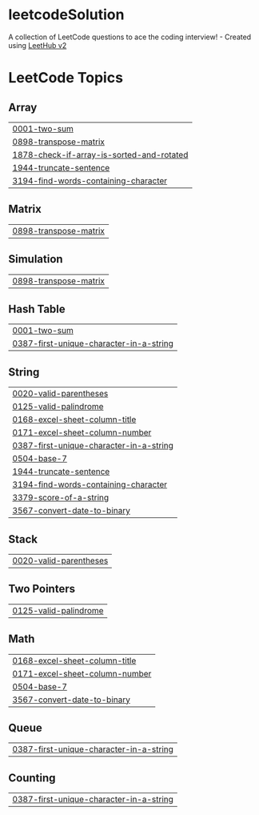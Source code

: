 # leetcodeSolution
A collection of LeetCode questions to ace the coding interview! - Created using [LeetHub v2](https://github.com/arunbhardwaj/LeetHub-2.0)

<!---LeetCode Topics Start-->
# LeetCode Topics
## Array
|  |
| ------- |
| [0001-two-sum](https://github.com/kotharirohit05-commits/leetcodeSolution/tree/master/0001-two-sum) |
| [0898-transpose-matrix](https://github.com/kotharirohit05-commits/leetcodeSolution/tree/master/0898-transpose-matrix) |
| [1878-check-if-array-is-sorted-and-rotated](https://github.com/kotharirohit05-commits/leetcodeSolution/tree/master/1878-check-if-array-is-sorted-and-rotated) |
| [1944-truncate-sentence](https://github.com/kotharirohit05-commits/leetcodeSolution/tree/master/1944-truncate-sentence) |
| [3194-find-words-containing-character](https://github.com/kotharirohit05-commits/leetcodeSolution/tree/master/3194-find-words-containing-character) |
## Matrix
|  |
| ------- |
| [0898-transpose-matrix](https://github.com/kotharirohit05-commits/leetcodeSolution/tree/master/0898-transpose-matrix) |
## Simulation
|  |
| ------- |
| [0898-transpose-matrix](https://github.com/kotharirohit05-commits/leetcodeSolution/tree/master/0898-transpose-matrix) |
## Hash Table
|  |
| ------- |
| [0001-two-sum](https://github.com/kotharirohit05-commits/leetcodeSolution/tree/master/0001-two-sum) |
| [0387-first-unique-character-in-a-string](https://github.com/kotharirohit05-commits/leetcodeSolution/tree/master/0387-first-unique-character-in-a-string) |
## String
|  |
| ------- |
| [0020-valid-parentheses](https://github.com/kotharirohit05-commits/leetcodeSolution/tree/master/0020-valid-parentheses) |
| [0125-valid-palindrome](https://github.com/kotharirohit05-commits/leetcodeSolution/tree/master/0125-valid-palindrome) |
| [0168-excel-sheet-column-title](https://github.com/kotharirohit05-commits/leetcodeSolution/tree/master/0168-excel-sheet-column-title) |
| [0171-excel-sheet-column-number](https://github.com/kotharirohit05-commits/leetcodeSolution/tree/master/0171-excel-sheet-column-number) |
| [0387-first-unique-character-in-a-string](https://github.com/kotharirohit05-commits/leetcodeSolution/tree/master/0387-first-unique-character-in-a-string) |
| [0504-base-7](https://github.com/kotharirohit05-commits/leetcodeSolution/tree/master/0504-base-7) |
| [1944-truncate-sentence](https://github.com/kotharirohit05-commits/leetcodeSolution/tree/master/1944-truncate-sentence) |
| [3194-find-words-containing-character](https://github.com/kotharirohit05-commits/leetcodeSolution/tree/master/3194-find-words-containing-character) |
| [3379-score-of-a-string](https://github.com/kotharirohit05-commits/leetcodeSolution/tree/master/3379-score-of-a-string) |
| [3567-convert-date-to-binary](https://github.com/kotharirohit05-commits/leetcodeSolution/tree/master/3567-convert-date-to-binary) |
## Stack
|  |
| ------- |
| [0020-valid-parentheses](https://github.com/kotharirohit05-commits/leetcodeSolution/tree/master/0020-valid-parentheses) |
## Two Pointers
|  |
| ------- |
| [0125-valid-palindrome](https://github.com/kotharirohit05-commits/leetcodeSolution/tree/master/0125-valid-palindrome) |
## Math
|  |
| ------- |
| [0168-excel-sheet-column-title](https://github.com/kotharirohit05-commits/leetcodeSolution/tree/master/0168-excel-sheet-column-title) |
| [0171-excel-sheet-column-number](https://github.com/kotharirohit05-commits/leetcodeSolution/tree/master/0171-excel-sheet-column-number) |
| [0504-base-7](https://github.com/kotharirohit05-commits/leetcodeSolution/tree/master/0504-base-7) |
| [3567-convert-date-to-binary](https://github.com/kotharirohit05-commits/leetcodeSolution/tree/master/3567-convert-date-to-binary) |
## Queue
|  |
| ------- |
| [0387-first-unique-character-in-a-string](https://github.com/kotharirohit05-commits/leetcodeSolution/tree/master/0387-first-unique-character-in-a-string) |
## Counting
|  |
| ------- |
| [0387-first-unique-character-in-a-string](https://github.com/kotharirohit05-commits/leetcodeSolution/tree/master/0387-first-unique-character-in-a-string) |
<!---LeetCode Topics End-->